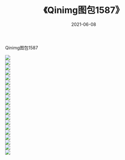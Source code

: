 ﻿---
layout: post
title:  《Qinimg图包1587》
date:   2021-06-08
img: http://imgx.orgx.ga/Qinimg图包/Qinimg图包1587/000.jpg
categories: [美女, 清纯, 唯美]
---

Qinimg图包1587

 ![](http://imgx.orgx.ga/Qinimg图包/Qinimg图包1587/001.jpg) <br>![](http://imgx.orgx.ga/Qinimg图包/Qinimg图包1587/002.jpg) <br>![](http://imgx.orgx.ga/Qinimg图包/Qinimg图包1587/003.jpg) <br>![](http://imgx.orgx.ga/Qinimg图包/Qinimg图包1587/004.jpg) <br>![](http://imgx.orgx.ga/Qinimg图包/Qinimg图包1587/005.jpg) <br>![](http://imgx.orgx.ga/Qinimg图包/Qinimg图包1587/006.jpg) <br>![](http://imgx.orgx.ga/Qinimg图包/Qinimg图包1587/007.jpg) <br>![](http://imgx.orgx.ga/Qinimg图包/Qinimg图包1587/008.jpg) <br>![](http://imgx.orgx.ga/Qinimg图包/Qinimg图包1587/009.jpg) <br>![](http://imgx.orgx.ga/Qinimg图包/Qinimg图包1587/010.jpg) <br>![](http://imgx.orgx.ga/Qinimg图包/Qinimg图包1587/011.jpg) <br>![](http://imgx.orgx.ga/Qinimg图包/Qinimg图包1587/012.jpg) <br>![](http://imgx.orgx.ga/Qinimg图包/Qinimg图包1587/013.jpg) <br>![](http://imgx.orgx.ga/Qinimg图包/Qinimg图包1587/014.jpg) <br>![](http://imgx.orgx.ga/Qinimg图包/Qinimg图包1587/015.jpg) <br>![](http://imgx.orgx.ga/Qinimg图包/Qinimg图包1587/016.jpg) <br>![](http://imgx.orgx.ga/Qinimg图包/Qinimg图包1587/017.jpg) <br>![](http://imgx.orgx.ga/Qinimg图包/Qinimg图包1587/018.jpg) <br>![](http://imgx.orgx.ga/Qinimg图包/Qinimg图包1587/019.jpg) <br>![](http://imgx.orgx.ga/Qinimg图包/Qinimg图包1587/020.jpg) <br>
